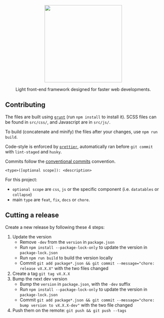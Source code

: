 <div align="center">
  <img src="https://user-images.githubusercontent.com/31383617/177853237-63dafe5a-f3ff-4eb8-a9a1-1359a1825cc2.png"  width="250" height="250">
</div>

<p align="center">
  Light front-end framework designed for faster web developments.
  <br>
  <!--<a href="#"><strong>Explore online documentation</strong></a>-->
</p>

## Contributing

The files are built using [`grunt`](https://gruntjs.com/) (run `npm install` to install it). SCSS files can be found in `src/css/`, and Javascript are in `src/js/`.

To build (concatenate and minify) the files after your changes, use `npm run build`.

Code-style is enforced by [`prettier`](https://prettier.io), automatically ran before `git commit` with `lint-staged` and `husky`.

Commits follow the [conventional commits](https://www.conventionalcommits.org/) convention.

```
<type>([optional scope]): <description>
```

For this project:

- `optional scope` are `css`, `js` or the specific component (i.e. `datatables` or `collapse`)
- main `type` are `feat`, `fix`, `docs` or `chore`.

## Cutting a release

Create a new release by following these 4 steps:

1. Update the version
   - Remove `-dev` from the `version` in `package.json`
   - Run `npm install --package-lock-only` to update the version in `package-lock.json`
   - Run `npm run build` to build the version locally
   - Commit `git add package*.json && git commit --message="chore: release vX.X.X"` with the two files changed
2. Create a tag `git tag vX.X.X`
3. Bump the next dev version
   - Bump the `version` in `package.json`, with the `-dev` suffix
   - Run `npm install --package-lock-only` to update the version in `package-lock.json`
   - Commit `git add package*.json && git commit --message="chore: bump version to vX.X.X-dev"` with the two file changed
4. Push them on the remote: `git push && git push --tags`
